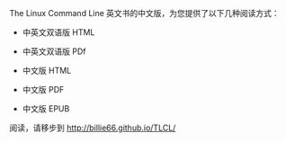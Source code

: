 
The Linux Command Line 英文书的中文版，为您提供了以下几种阅读方式：

* 中英文双语版 HTML

* 中英文双语版 PDf

* 中文版 HTML

* 中文版 PDF

* 中文版 EPUB

阅读，请移步到 <http://billie66.github.io/TLCL/>
